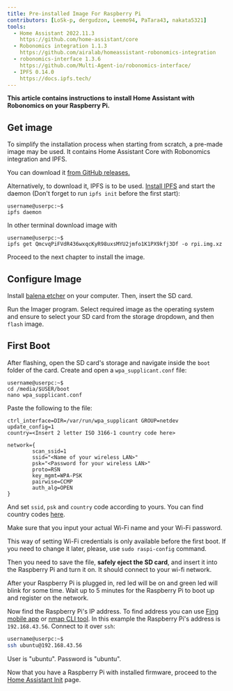 ```yaml
---
title: Pre-installed Image For Raspberry Pi
contributors: [LoSk-p, dergudzon, Leemo94, PaTara43, nakata5321]
tools:
  - Home Assistant 2022.11.3
    https://github.com/home-assistant/core
  - Robonomics integration 1.1.3
    https://github.com/airalab/homeassistant-robonomics-integration
  - robonomics-interface 1.3.6
    https://github.com/Multi-Agent-io/robonomics-interface/
  - IPFS 0.14.0
    https://docs.ipfs.tech/
---
```


**This article contains instructions to install Home Assistant with Robonomics on your Raspberry Pi.**


## Get image

To simplify the installation process when starting from scratch, a pre-made image may be used. It contains Home Assistant
Core with Robonomics integration and IPFS.

You can download it [from GitHub releases.](https://github.com/airalab/Robonomics-HomeAssistant-image)

Alternatively, to download it, IPFS is to be used. [Install IPFS](https://docs.ipfs.tech/install/command-line/) and start the daemon 
(Don't forget to run `ipfs init` before the first start):

```shell
username@userpc:~$
ipfs daemon
```

In other terminal download image with

```shell
username@userpc:~$
ipfs get QmcvqPiFVdR436wxqcKyR98uxsMYU2jmfo1K1PX9kfj3Df -o rpi.img.xz
```

Proceed to the next chapter to install the image.

## Configure Image

Install [balena etcher](https://github.com/balena-io/etcher/releases) on your computer. Then, insert the SD card.

<robo-wiki-picture src="home-assistant/insert-sd-card.gif" alt="insert sd card" />

Run the Imager program. Select required image as the operating system and ensure to select your SD card from the storage dropdown, and then `flash` image.

<robo-wiki-video src="https://static.robonomics.network/wiki/balena-robonomics-image-crop.mp4" />

<!-- <robo-wiki-video :local="true" src="balena-robonomics-image-crop.mp4" /> -->

## First Boot

After flashing, open the SD card's storage and navigate inside the `boot` folder of the card. Create and open a `wpa_supplicant.conf` file:
```shell
username@userpc:~$
cd /media/$USER/boot
nano wpa_supplicant.conf
```

Paste the following to the file:
```shell
ctrl_interface=DIR=/var/run/wpa_supplicant GROUP=netdev
update_config=1
country=<Insert 2 letter ISO 3166-1 country code here>

network={
        scan_ssid=1
        ssid="<Name of your wireless LAN>"
        psk="<Password for your wireless LAN>"
        proto=RSN
        key_mgmt=WPA-PSK
        pairwise=CCMP
        auth_alg=OPEN
}
```
And set `ssid`, `psk` and `country` code according to yours. You can find country codes [here](https://en.wikipedia.org/wiki/List_of_ISO_3166_country_codes). 

<robo-wiki-note type="warning">
  Make sure that you input your actual Wi-Fi name and your Wi-Fi password.
</robo-wiki-note>

<robo-wiki-note type="note"> This way of setting Wi-Fi credentials is only available before the first boot. If you need to change it later, please, use `sudo raspi-config` command. 
</robo-wiki-note>

Then you need to save the file, **safely eject the SD card**, and insert it into the Raspberry Pi and turn it on. It should connect to your wi-fi network. 

<robo-wiki-picture src="home-assistant/first-start.gif" alt="first start" />

After your Raspberry Pi is plugged in, red led will be on and green led will blink for some time. 
Wait up to 5 minutes for the Raspberry Pi to boot up and register on the network. 

Now find the Raspberry Pi's IP address. To find address you can use [Fing mobile app](https://www.fing.com/products)
or [nmap CLI tool](https://vitux.com/find-devices-connected-to-your-network-with-nmap/).  In this example the Raspberry Pi's address is `192.168.43.56`.
Connect to it over `ssh`:

```bash
username@userpc:~$
ssh ubuntu@192.168.43.56
```

<robo-wiki-note type="note"> User is "ubuntu". Password is "ubuntu". </robo-wiki-note>


Now that you have a Raspberry Pi with installed firmware, proceed to the [Home Assistant Init](/docs/hass-init/)
page.